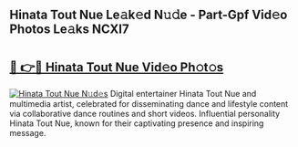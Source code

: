 ## Hinata Tout Nue Le𝚊k𝚎d N𝚞𝚍e - Part-Gpf Vid𝚎o Photos Le𝚊ks NCXI7

# <h2><a href="http://fb817vy.evod.top/?m=Hinata+Tout+Nue">🔗 👉🔴 Hinata Tout Nue Vid𝚎o Ph𝚘t𝚘s</a></h2>

[![Hinata Tout Nue N𝚞d𝚎s](https://i.imgur.com/8V9OHl7.gif)](http://fb817vy.evod.top/?m=Hinata+Tout+Nue)
Digital entertainer Hinata Tout Nue and multimedia artist, celebrated for disseminating dance and lifestyle content via collaborative dance routines and short videos. Influential personality Hinata Tout Nue, known for their captivating presence and inspiring message. 

